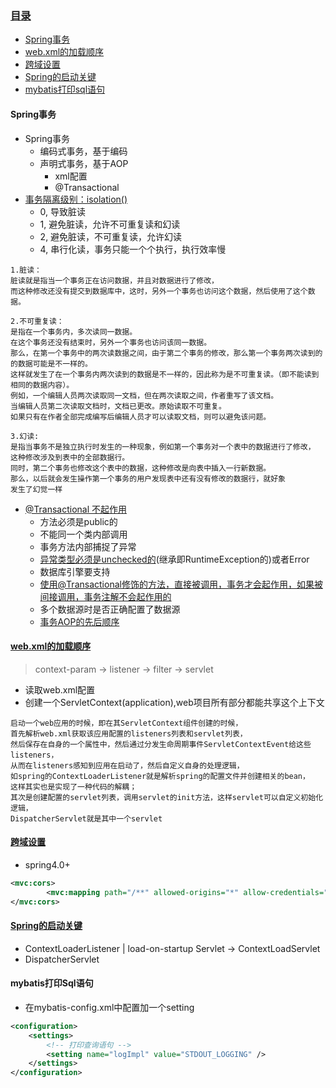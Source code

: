 ### [目录](./catalog.md)
- [Spring事务](#spring-transactional)
- [web.xml的加载顺序](#web-xml)
- [跨域设置](#cross-domain)
- [Spring的启动关键](#spring-start)
- [mybatis打印sql语句](#mybatis-show-sql)



<div id="spring-transactional"></div>

#### Spring事务
- Spring事务
    + 编码式事务，基于编码
    + 声明式事务，基于AOP
        * xml配置
        * @Transactional
- [事务隔离级别：isolation()](https://www.jianshu.com/p/5687e2a38fbc)
    + 0, 导致脏读
    + 1, 避免脏读，允许不可重复读和幻读
    + 2, 避免脏读，不可重复读，允许幻读
    + 4, 串行化读，事务只能一个个执行，执行效率慢
```
1.脏读：
脏读就是指当一个事务正在访问数据，并且对数据进行了修改，
而这种修改还没有提交到数据库中，这时，另外一个事务也访问这个数据，然后使用了这个数据。

2.不可重复读：
是指在一个事务内，多次读同一数据。
在这个事务还没有结束时，另外一个事务也访问该同一数据。
那么，在第一个事务中的两次读数据之间，由于第二个事务的修改，那么第一个事务两次读到的的数据可能是不一样的。
这样就发生了在一个事务内两次读到的数据是不一样的，因此称为是不可重复读。（即不能读到相同的数据内容）。
例如，一个编辑人员两次读取同一文档，但在两次读取之间，作者重写了该文档。
当编辑人员第二次读取文档时，文档已更改。原始读取不可重复。
如果只有在作者全部完成编写后编辑人员才可以读取文档，则可以避免该问题。

3.幻读:
是指当事务不是独立执行时发生的一种现象，例如第一个事务对一个表中的数据进行了修改，
这种修改涉及到表中的全部数据行。
同时，第二个事务也修改这个表中的数据，这种修改是向表中插入一行新数据。
那么，以后就会发生操作第一个事务的用户发现表中还有没有修改的数据行，就好象
发生了幻觉一样
```
- [@Transactional 不起作用](https://blog.csdn.net/qq_20597727/article/details/84900994)
    + 方法必须是public的
    + 不能同一个类内部调用
    + 事务方法内部捕捉了异常
    + [异常类型必须是unchecked的](https://blog.csdn.net/dyl_yingmeng/article/details/81110816)(继承即RuntimeException的)或者Error
    + 数据库引擎要支持
    + [使用@Transactional修饰的方法，直接被调用，事务才会起作用，如果被间接调用，事务注解不会起作用的](https://blog.csdn.net/chenze666/article/details/80105155)
    + 多个数据源时是否正确配置了数据源
    + [事务AOP的先后顺序](https://blog.csdn.net/glory1234work2115/article/details/51817893)


<div id="web-xml"></div>

#### [web.xml的加载顺序](https://blog.csdn.net/ahou2468/article/details/79015251)  

> context-param -> listener -> filter -> servlet

- 读取web.xml配置
- 创建一个ServletContext(application),web项目所有部分都能共享这个上下文

```
启动一个web应用的时候，即在其ServletContext组件创建的时候，
首先解析web.xml获取该应用配置的listeners列表和servlet列表，
然后保存在自身的一个属性中，然后通过分发生命周期事件ServletContextEvent给这些listeners，
从而在listeners感知到应用在启动了，然后自定义自身的处理逻辑，
如spring的ContextLoaderListener就是解析spring的配置文件并创建相关的bean，
这样其实也是实现了一种代码的解耦；
其次是创建配置的servlet列表，调用servlet的init方法，这样servlet可以自定义初始化逻辑，
DispatcherServlet就是其中一个servlet
```

<div id="cross-domain"></div>

#### [跨域设置](https://www.cnblogs.com/asfeixue/p/4363372.html)

- spring4.0+
```xml
<mvc:cors>
        <mvc:mapping path="/**" allowed-origins="*" allow-credentials="true" max-age="1800" allowed-methods="GET,POST,OPTIONS"/>
</mvc:cors>
```

<div id="spring-start"></div>

#### [Spring的启动关键](https://blog.csdn.net/u010013573/article/details/86547687)

- ContextLoaderListener | load-on-startup Servlet -> ContextLoadServlet
- DispatcherServlet


<div id="mybatis-show-sql"></div>

#### mybatis打印Sql语句

- 在mybatis-config.xml中配置加一个setting
```xml
<configuration>
    <settings>
        <!-- 打印查询语句 -->
        <setting name="logImpl" value="STDOUT_LOGGING" />
    </settings>
</configuration>
```
